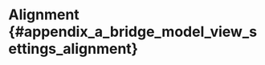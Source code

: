 Alignment {#appendix_a_bridge_model_view_settings_alignment}
==============================================
